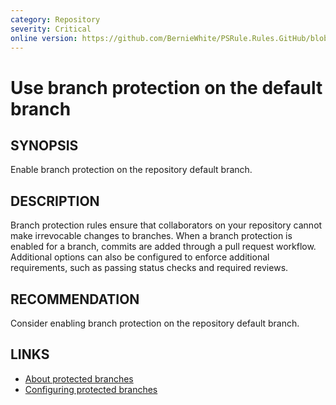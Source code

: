 ```yaml
---
category: Repository
severity: Critical
online version: https://github.com/BernieWhite/PSRule.Rules.GitHub/blob/main/docs/rules/en/GitHub.Repo.Protected.md
---
```


# Use branch protection on the default branch

## SYNOPSIS

Enable branch protection on the repository default branch.

## DESCRIPTION

Branch protection rules ensure that collaborators on your repository cannot make irrevocable changes to branches.
When a branch protection is enabled for a branch, commits are added through a pull request workflow.
Additional options can also be configured to enforce additional requirements, such as passing status checks and required reviews.

## RECOMMENDATION

Consider enabling branch protection on the repository default branch.

## LINKS

- [About protected branches](https://docs.github.com/en/github/administering-a-repository/about-protected-branches)
- [Configuring protected branches](https://docs.github.com/en/github/administering-a-repository/configuring-protected-branches)

